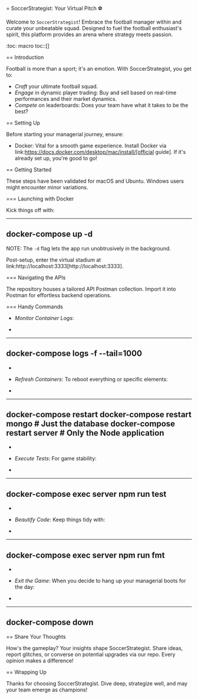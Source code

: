 = SoccerStrategist: Your Virtual Pitch ⚽

Welcome to `SoccerStrategist`! Embrace the football manager within and curate your unbeatable squad. Designed to fuel the football enthusiast's spirit, this platform provides an arena where strategy meets passion.

:toc: macro
toc::[]

== Introduction

Football is more than a sport; it's an emotion. With SoccerStrategist, you get to:
- *Craft* your ultimate football squad.
- *Engage* in dynamic player trading: Buy and sell based on real-time performances and their market dynamics.
- *Compete* on leaderboards: Does your team have what it takes to be the best?

== Setting Up

Before starting your managerial journey, ensure:

- Docker: Vital for a smooth game experience. Install Docker via link:https://docs.docker.com/desktop/mac/install/[official guide]. If it's already set up, you're good to go!

== Getting Started

These steps have been validated for macOS and Ubuntu. Windows users might encounter minor variations.

=== Launching with Docker

Kick things off with:

----
docker-compose up -d
----

NOTE: The `-d` flag lets the app run unobtrusively in the background.

Post-setup, enter the virtual stadium at link:http://localhost:3333[http://localhost:3333].

=== Navigating the APIs

The repository houses a tailored API Postman collection. Import it into Postman for effortless backend operations.

=== Handy Commands

* *Monitor Container Logs*:
+ 
----
docker-compose logs -f --tail=1000
----
+
* *Refresh Containers*:
To reboot everything or specific elements:
+ 
----
docker-compose restart
docker-compose restart mongo       # Just the database
docker-compose restart server     # Only the Node application
----
+
* *Execute Tests*:
For game stability:
+ 
----
docker-compose exec server npm run test
----
+
* *Beautify Code*:
Keep things tidy with:
+ 
----
docker-compose exec server npm run fmt
----
+
* *Exit the Game*:
When you decide to hang up your managerial boots for the day:
+ 
----
docker-compose down
----

== Share Your Thoughts

How's the gameplay? Your insights shape SoccerStrategist. Share ideas, report glitches, or converse on potential upgrades via our repo. Every opinion makes a difference!

== Wrapping Up

Thanks for choosing SoccerStrategist. Dive deep, strategize well, and may your team emerge as champions!
